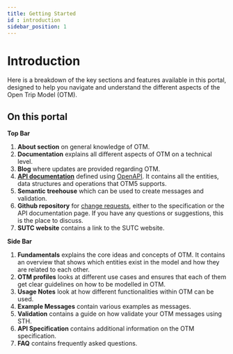 ```yaml
---
title: Getting Started
id : introduction
sidebar_position: 1
---
```


Introduction
============

Here is a breakdown of the key sections and features available in this portal, designed to help you navigate and understand the different aspects of the Open Trip Model (OTM).

On this portal
--------------

**Top Bar**
1. **About section** on general knowledge of OTM.
2. **Documentation** explains all different aspects of OTM on a technical level.
3. **Blog** where updates are provided regarding OTM.
4. **[API documentation](/api)** defined using [OpenAPI](https://spec.openapis.org/oas/v3.1.0). It contains all the entities, data structures and operations that OTM5 supports.
5. **Semantic treehouse** which can be used to create messages and validation.
6. **Github repository** for [change requests](https://github.com/opentripmodel/otm5-change-requests), either to the specification or the API documentation page. If you have any questions or suggestions, this is the place to discuss.
7. **SUTC website** contains a link to the SUTC website.

**Side Bar**

1. **Fundamentals**  explains the core ideas and concepts of OTM. It contains an overview that shows which entities exist in the model and how they are related to each other.
2. **OTM profiles** looks at different use cases and ensures that each of them get clear guidelines on how to be modelled in OTM.
3. **Usage Notes** look at how different functionalities within OTM can be used.
4. **Example Messages** contain various examples as messages.
2. **Validation** contains a guide on how validate your OTM messages using STH.
5. **API Specification** contains additional information on the OTM specification.
4. **FAQ** contains frequently asked questions.
